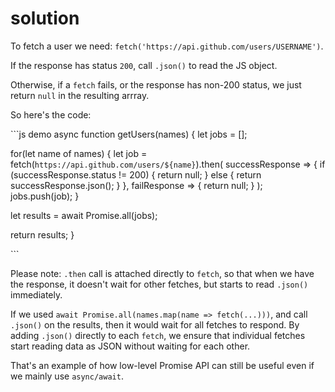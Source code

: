 # solution

To fetch a user we need: `fetch('https://api.github.com/users/USERNAME')`.

If the response has status `200`, call `.json()` to read the JS object.

Otherwise, if a `fetch` fails, or the response has non-200 status, we just return `null` in the resulting arrray.

So here's the code:

\`\`\`js demo async function getUsers\(names\) { let jobs = \[\];

for\(let name of names\) { let job = fetch\(`https://api.github.com/users/${name}`\).then\( successResponse =&gt; { if \(successResponse.status != 200\) { return null; } else { return successResponse.json\(\); } }, failResponse =&gt; { return null; } \); jobs.push\(job\); }

let results = await Promise.all\(jobs\);

return results; }

\`\`\`

Please note: `.then` call is attached directly to `fetch`, so that when we have the response, it doesn't wait for other fetches, but starts to read `.json()` immediately.

If we used `await Promise.all(names.map(name => fetch(...)))`, and call `.json()` on the results, then it would wait for all fetches to respond. By adding `.json()` directly to each `fetch`, we ensure that individual fetches start reading data as JSON without waiting for each other.

That's an example of how low-level Promise API can still be useful even if we mainly use `async/await`.

